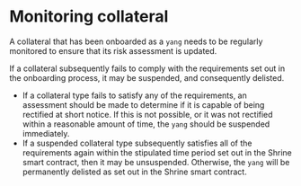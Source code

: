 # Monitoring collateral

A collateral that has been onboarded as a `yang` needs to be regularly monitored to ensure that its risk assessment is updated.

If a collateral subsequently fails to comply with the requirements set out in the onboarding process, it may be suspended, and consequently delisted.

* If a collateral type fails to satisfy any of the requirements, an assessment should be made to determine if it is capable of being rectified at short notice. If this is not possible, or it was not rectified within a reasonable amount of time, the `yang` should be suspended immediately.
* If a suspended collateral type subsequently satisfies all of the requirements again within the stipulated time period set out in the Shrine smart contract, then it may be unsuspended. Otherwise, the `yang` will be permanently delisted as set out in the Shrine smart contract.
